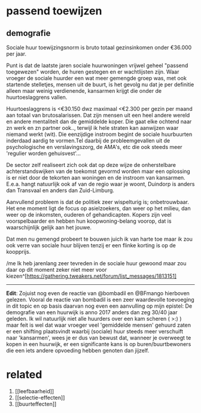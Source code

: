 # passend toewijzen
## demografie
Sociale huur toewijzingsnorm is bruto totaal gezinsinkomen onder €36.000 per jaar.
   
   Punt is dat de laatste jaren sociale huurwoningen vrijwel geheel "passend toegewezen" worden, de huren gestegen en er wachtlijsten zijn. Waar vroeger de sociale huurder een wat meer gemengde groep was, met ook startende stelletjes, mensen uit de buurt, is het gevolg nu dat je per definitie alleen maar weinig verdienende, kansarmen krijgt die onder de huurtoeslaggrens vallen.
   
   Huurtoeslaggrens is <€30.150 dwz maximaal <€2.300 per gezin per maand aan totaal van brutosalarissen. Dat zijn mensen uit een heel andere wereld en andere mentaliteit dan de gemiddelde koper. Die gaat elke ochtend naar zn werk en zn partner ook.., terwijl ik hele straten kan aanwijzen waar niemand werkt (wit). Die eenzijdige instroom begint de sociale huurbuurten inderdaad aardig te vormen.Tel daarbij de probleemgevallen uit de psychologische en verslavingszorg, de AMA's, etc die ook steeds meer 'regulier worden gehuisvest'...
   
   De sector zelf realiseert zich ook dat op deze wijze de onherstelbare achterstandswijken van de toekomst gevormd worden maar een oplossing is er niet door de tekorten aan woningen en de instroom van kansarmen. E.e.a. hangt natuurlijk ook af van de regio waar je woont, Duindorp is anders dan Transvaal en anders dan Zuid-Limburg.
   
   Aanvullend probleem is dat de politiek zeer wispelturig is; onbetrouwbaar. Het ene moment ligt de focus op asielzoekers, dan weer op het milieu, dan weer op de inkomsten, ouderen of gehandicapten. Kopers zijn veel voorspelbaarder en hebben hun koopwoning-belang voorop, dat is waarschijnlijk gelijk aan het jouwe.
   
   Dat men nu gemengd probeert te bouwen juich ik van harte toe maar ik zou ook verre van sociale huur blijven tenzij er een flinke korting is op de koopprijs.
   
   /me Ik heb jarenlang zeer tevreden in de sociale huur gewoond maar zou daar op dit moment zeker niet meer voor kiezen^[https://gathering.tweakers.net/forum/list_messages/1813151]

---

**Edit**: Zojuist nog even de reactie van @bombadil en @BFmango hierboven gelezen. Vooral de reactie van bombadil is een zeer waardevolle toevoeging in dit topic en op basis daarvan nog even een aanvulling op mijn epistel: De demografie van een huurwijk is anno 2017 anders dan zeg 30/40 jaar geleden. Ik wil natuurlijk niet alle huurders over een kam scheren ( >:) ) maar feit is wel dat waar vroeger veel 'gemiddelde mensen' gehuurd zaten er een shifting plaatsvindt waarbij (sociale) huur steeds meer verschuift naar 'kansarmen', wees je er dus van bewust dat, wanneer je overweegt te kopen in een huurwijk, er een significante kans is op buren/buurtbewoners die een iets andere opvoeding hebben genoten dan jijzelf.

# related
1. [[leefbaarheid]]
2. [[selectie-effecten]]
3. [[buurteffecten]]